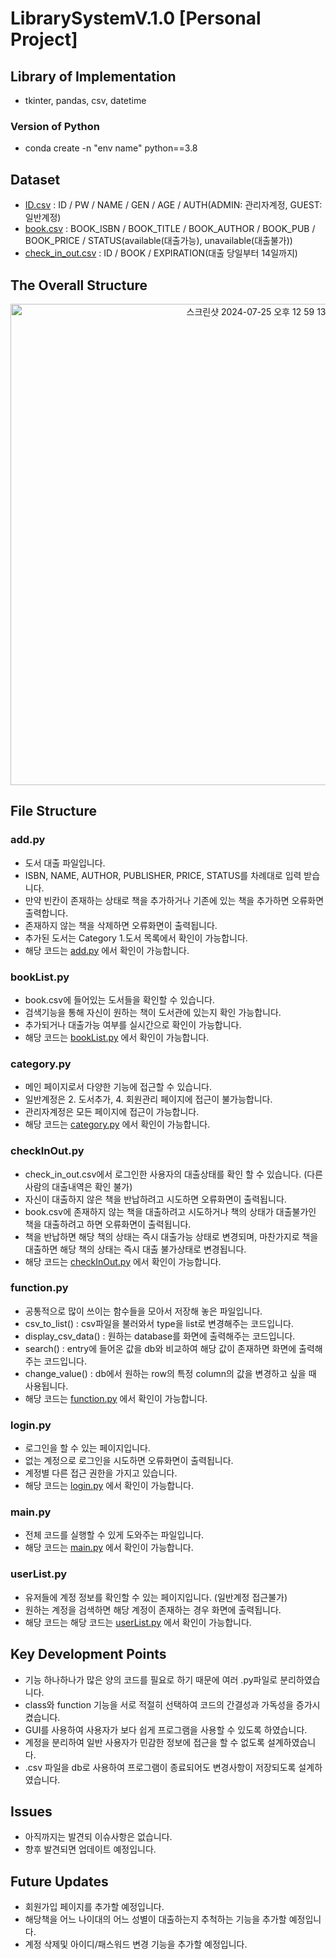 # LibrarySystemV.1.0 [Personal Project]

## Library of Implementation
 - tkinter, pandas, csv, datetime

### Version of Python
 - conda create -n "env name" python==3.8

## Dataset
 - [ID.csv](https://github.com/hoya9802/LibrarySystem/blob/main/data/ID.csv) : ID / PW / NAME / GEN / AGE / AUTH(ADMIN: 관리자계정, GUEST: 일반계정)
 - [book.csv](https://github.com/hoya9802/LibrarySystem/blob/main/data/book.csv) : BOOK_ISBN	/ BOOK_TITLE	/ BOOK_AUTHOR	/ BOOK_PUB / BOOK_PRICE /	STATUS(available(대출가능), unavailable(대출불가))
 - [check_in_out.csv](https://github.com/hoya9802/LibrarySystem/blob/main/data/check_in_out.csv) : ID /	BOOK /	EXPIRATION(대출 당일부터 14일까지)

## The Overall Structure
<p align="center">
<img width="770" alt="스크린샷 2024-07-25 오후 12 59 13" src="https://github.com/user-attachments/assets/99262b4d-9275-48eb-96fc-1d9681fc6d85">
</p>

## File Structure
### add.py
  - 도서 대출 파일입니다.
  - ISBN, NAME, AUTHOR, PUBLISHER, PRICE, STATUS를 차례대로 입력 받습니다.
  - 만약 빈칸이 존재하는 상태로 책을 추가하거나 기존에 있는 책을 추가하면 오류화면 출력합니다.
  - 존재하지 않는 책을 삭제하면 오류화면이 출력됩니다.
  - 추가된 도서는 Category 1.도서 목록에서 확인이 가능합니다.
  - 해당 코드는 [add.py](https://github.com/hoya9802/LibrarySystem/blob/main/add.py) 에서 확인이 가능합니다.

### bookList.py
  - book.csv에 들어있는 도서들을 확인할 수 있습니다.
  - 검색기능을 통해 자신이 원하는 책이 도서관에 있는지 확인 가능합니다.
  - 추가되거나 대출가능 여부를 실시간으로 확인이 가능합니다.
  - 해당 코드는 [bookList.py](https://github.com/hoya9802/LibrarySystem/blob/main/bookList.py) 에서 확인이 가능합니다.


### category.py
  - 메인 페이지로서 다양한 기능에 접근할 수 있습니다.
  - 일반계정은 2. 도서추가, 4. 회원관리 페이지에 접근이 불가능합니다.
  - 관리자계정은 모든 페이지에 접근이 가능합니다.
  - 해당 코드는 [category.py](https://github.com/hoya9802/LibrarySystem/blob/main/category.py) 에서 확인이 가능합니다.

### checkInOut.py
  - check_in_out.csv에서 로그인한 사용자의 대출상태를 확인 할 수 있습니다. (다른 사람의 대출내역은 확인 불가)
  - 자신이 대출하지 않은 책을 반납하려고 시도하면 오류화면이 출력됩니다.
  - book.csv에 존재하지 않는 책을 대출하려고 시도하거나 책의 상태가 대출불가인 책을 대출하려고 하면 오류화면이 출력됩니다.
  - 책을 반납하면 해당 책의 상태는 즉시 대출가능 상태로 변경되며, 마찬가지로 책을 대출하면 해당 책의 상태는 즉시 대출 불가상태로 변경됩니다.
  - 해당 코드는 [checkInOut.py](https://github.com/hoya9802/LibrarySystem/blob/main/checkInOut.py) 에서 확인이 가능합니다.

### function.py
  - 공통적으로 많이 쓰이는 함수들을 모아서 저장해 놓은 파일입니다.
  - csv_to_list() : csv파일을 불러와서 type을 list로 변경해주는 코드입니다.
  - display_csv_data() : 원하는 database를 화면에 출력해주는 코드입니다.
  - search() : entry에 들어온 값을 db와 비교하여 해당 값이 존재하면 화면에 출력해주는 코드입니다.
  - change_value() : db에서 원하는 row의 특정 column의 값을 변경하고 싶을 때 사용됩니다.
  - 해당 코드는 [function.py](https://github.com/hoya9802/LibrarySystem/blob/main/function.py) 에서 확인이 가능합니다.

### login.py
  - 로그인을 할 수 있는 페이지입니다.
  - 없는 계정으로 로그인을 시도하면 오류화면이 출력됩니다.
  - 계정별 다른 접근 권한을 가지고 있습니다.
  - 해당 코드는 [login.py](https://github.com/hoya9802/LibrarySystem/blob/main/login.py) 에서 확인이 가능합니다.
 
### main.py
  - 전체 코드를 실행할 수 있게 도와주는 파일입니다.
  - 해당 코드는 [main.py](https://github.com/hoya9802/LibrarySystem/blob/main/main.py) 에서 확인이 가능합니다.

### userList.py
  - 유저들에 계정 정보를 확인할 수 있는 페이지입니다. (일반계정 접근불가)
  - 원하는 계정을 검색하면 해당 계정이 존재하는 경우 화면에 출력됩니다.
  - 해당 코드는 해당 코드는 [userList.py](https://github.com/hoya9802/LibrarySystem/blob/main/userList.py) 에서 확인이 가능합니다.

## Key Development Points
 - 기능 하나하나가 많은 양의 코드를 필요로 하기 때문에 여러 .py파일로 분리하였습니다.
 - class와 function 기능을 서로 적절히 선택하여 코드의 간결성과 가독성을 증가시켰습니다.
 - GUI를 사용하여 사용자가 보다 쉽게 프로그램을 사용할 수 있도록 하였습니다.
 - 계정을 분리하여 일반 사용자가 민감한 정보에 접근을 할 수 없도록 설계하였습니다.
 - .csv 파일을 db로 사용하여 프로그램이 종료되어도 변경사항이 저장되도록 설계하였습니다.

## Issues
 - 아직까지는 발견되 이슈사항은 없습니다.
 - 향후 발견되면 업데이트 예정입니다.

## Future Updates
 - 회원가입 페이지를 추가할 예정입니다.
 - 해당책을 어느 나이대의 어느 성별이 대출하는지 추척하는 기능을 추가할 예정입니다.
 - 계정 삭제및 아이디/패스워드 변경 기능을 추가할 예정입니다.


